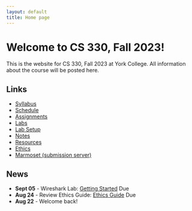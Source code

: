 ```yaml
---
layout: default
title: Home page
---
```


# Welcome to CS 330, Fall 2023!

This is the website for CS 330, Fall 2023 at York College.
All information about the course will be posted here.

## Links

* [Syllabus](syllabus.html)
* [Schedule](schedule/index.html)
* [Assignments](assign/index.html)
* [Labs](labs/index.html)
* [Lab Setup](labs/setup.html)
* [Notes](labs/notes.html)
* [Resources](resources/index.html) 
* [Ethics](assign/ethics.md)
* [Marmoset (submission server)](https://cs.ycp.edu/marmoset)

## News
<!--
* **Dec 12** - Final Exam @ 7:00 PM - 9:00 PM, [Study Guide](exams/exam_3_study_guide.md)
* **Dec 12** - Programming Lab 4: [Encrypted Chat](labs/lab05.html)
* **Nov 27** - Programming Lab 3: [Simple Chat](labs/lab04.html)
* **Nov 19** - Programming Lab 2: [Link Layer](labs/programming_lab_2.html)
* **Nov 19** - Lab 7: [Wireshark - Link Layer](labs/Wireshark_Ethernet_ARP_v7.0.pdf) - must use your own capture
* **Nov 14** - Exam 2, [Study Guide](exams/exam_2_study_guide.md)
* **Nov 05** - Lab 6: [Wireshark - NAT <sup>*</sup>](labs/Wireshark_NAT_v7.0.pdf) Due
* **Oct 31** - Assignment 4: [Homework - Chapter 4](assign/homework3.html) Due
* **Oct 31** - Programming Assignment 2: [UDP Ping Pong](assign/assign05.html) Due
* **Oct 10** - Lab 5: [Wireshark - TCP](labs/Wireshark_TCP_v7.0.pdf) Questions 1 - 12 Due
* **Oct 08** - Exam 1, [Study Guide](exams/exam_1_study_guide.md)
* **Oct 03** - Assignment 3: [Homework - Chapter 2](assign/assign04.html) Due
* **Oct 03** - Lab 4: [Reliable Data Transfer](labs/lab03.html) Due
* **Sept 27** - Programming Lab 1: [Socket Introduction](labs/lab02.html) Due
* **Sept 24** - Programming Assignment 1: [My First Web Server](assign/assign03.html) Due
* **Sept 19** - Lab 3: [Wireshark - HTTP](labs/Wireshark_HTTP_v7.0.pdf) Due
* **Sept 17** - Assignment 2: [Homework - Chapter 1](assign/assign02.html) Due
* **Sept 12** - Lab 2: [Basic Network Footprinting](labs/lab01.html) Due
-->
<!--
* **Dec 01** - Final Exam @ 6:30 PM - 8:30 PM
* **Nov 30** - Ping Pong Lab: [ping-pong](labs/pingpong.html) Due
* **Nov 12** - Exam 2 [Study Guide](exams/exam2_study_guide.html)
* **Nov 08** - Three Letter Match [tlm](assign/tlm.html) Due
* **Nov 05** - Chapter 4 [Homework](assign/homework3.html) Due
* **Oct 29** - Wireshark 5: [NAT](labs/files/Wireshark_NAT_v7.0.pdf) Due
* **Oct 13** - Introduction to Sockets Lab: [sockets_intro](labs/sockets_into.html) Due
* **Oct 10** - Wireshark Lab 4: [TCP](labs/files/Wireshark_TCP_v7.0.pdf)
* **Oct 08** - Reliable Data Transfer Lab: [RDT](labs/rdt.html) Due  
* **Oct 06** - Exam 1 [Study Guide](exams/exam1_study_guide.html)
* **Oct 04** - Chapter 2 [Homework](assign/homework2.html) Due
* **Sept 22** - Wireshark Lab 3: [DNS](labs/files/Wireshark_DNS_v7.0.pdf) Due
* **Sept 17** - Wireshark Lab 2: [HTTP](labs/files/Wireshark_HTTP_v7.0.pdf) Due
-->
<!--
* **Dec 09** - Final Exam @ 7:00 PM - 9:00 PM
* **Dec 09** - Raw C Sockets: [ping & traceroute](labs/c-raw-sockets.html) Due
* **Nov 02** - Wireshark Lab: [DHCP](labs/files/Wireshark_DHCP_v8.1.pdf) Due
* **Oct 16** - Wireshark Lab 5: [TCP](labs/files/Wireshark_TCP_v8.1.pdf) and the [capture](labs/files/tcp.pcapng)
* **Oct 14** - Three Letter Match Lab: [tlm](labs/tlm.html) Due
* **Oct 07** - Reliable Data Transfer Lab: [RDT](labs/rdt.html) Due  
* **Oct 05** - Introduction to Sockets Lab: [sockets_intro](labs/sockets_intro.html) Due
* **Sept 30** - Wireshark Lab: [UDP](labs/files/Wireshark_UDP_v8.1.pdf) Due (_Optional_)
-->

<!--
* **Dec 10** - Raw C Sockets: [ping & traceroute](labs/c-raw-sockets.html) Due
* **Dec 08** - Final Exam @ 6:00 PM - 8:00 PM
* **Nov 03** - Exam 2 [Study Guide](exams/exam2_study_guide.html)
* **Oct 30** - Three Letter Match Lab: [TLM](labs/tlm.html) Due
* **Oct 16** - Wireshark Lab 5: [TCP](labs/files/Wireshark_TCP_v8.1.pdf) and the [capture](labs/files/tcp.pcapng)
* **Oct 09** - Reliable Data Transfer Lab: [RDT](labs/rdt.html) Due  
* **Oct 06** - Exam 1 [Study Guide](exams/exam1_study_guide.html)
* **Oct 06** - Introduction to Sockets Lab: [sockets_intro](labs/sockets_intro.html) Due
* **Oct 02** - Chapter 2 [Homework](assign/homework2.html) Due
* **Sept 25** - Wireshark Lab: [DNS](labs/files/Wireshark_DNS_v8.1.pdf) Due
* **Sept 20** - Chapter 1 [Homework](assign/homework1.html) Due
* **Sept 18** - Wireshark Lab: [HTTP](labs/files/Wireshark_HTTP_v8.1.pdf) Due
  -->
* **Sept 05** - Wireshark Lab: [Getting Started](labs/files/Wireshark_Intro_v8.1.pdf) Due
* **Aug 24** - Review Ethics Guide: [Ethics Guide](assign/assignment1.html) Due
* **Aug 22** - Welcome back!
